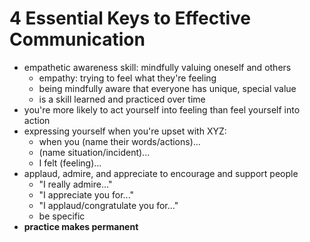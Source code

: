 # 4 Essential Keys to Effective Communication

* empathetic awareness skill: mindfully valuing oneself and others
  * empathy: trying to feel what they're feeling
  * being mindfully aware that everyone has unique, special value
  * is a skill learned and practiced over time
* you're more likely to act yourself into feeling than feel yourself into action
* expressing yourself when you're upset with XYZ:
  * when you (name their words/actions)...
  * (name situation/incident)...
  * I felt (feeling)...
* applaud, admire, and appreciate to encourage and support people
  * "I really admire..."
  * "I appreciate you for..."
  * "I applaud/congratulate you for..."
  * be specific
* **practice makes permanent**


